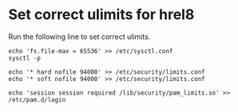 # Set correct ulimits for hrel8

Run the following line to set correct ulimits.

```
echo 'fs.file-max = 65536' >> /etc/sysctl.conf
sysctl -p

echo '* hard nofile 94000' >> /etc/security/limits.conf
echo '* soft nofile 94000' >> /etc/security/limits.conf

echo 'session session required /lib/security/pam_limits.so' >> /etc/pam.d/login
```
